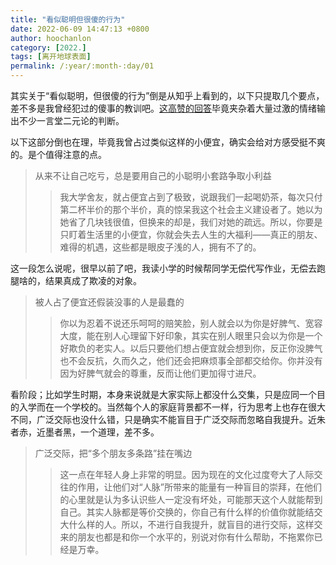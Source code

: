 ```yaml
---
title: "看似聪明但很傻的行为"
date: 2022-06-09 14:47:13 +0800
author: hoochanlon
category: [2022.]
tags: [离开地球表面]
permalink: /:year/:month-:day/01
---
```


其实关于“看似聪明，但很傻的行为”倒是从知乎上看到的，以下只提取几个要点，差不多是我曾经犯过的傻事的教训吧。[这高赞的回答](https://www.zhihu.com/question/60864080/answer/1700418247)毕竟夹杂着大量过激的情绪输出不少一言堂二元论的判断。

<!-- more -->

以下这部分倒也在理，毕竟我曾占过类似这样的小便宜，确实会给对方感受挺不爽的。是个值得注意的点。

> 从来不让自己吃亏，总是要用自己的小聪明小套路争取小利益
>> 我大学舍友，就占便宜占到了极致，说跟我们一起喝奶茶，每次只付第二杯半价的那个半价，真的惊呆我这个社会主义建设者了。她以为她省了几块钱很值，但换来的却是，我们对她的疏远。所以，你要是只盯着生活里的小便宜，你就会失去人生的大福利——真正的朋友、难得的机遇，这些都是眼皮子浅的人，拥有不了的。

这一段怎么说呢，很早以前了吧，我读小学的时候帮同学无偿代写作业，无偿去跑腿啥的，结果真成了欺凌的对象。

> 被人占了便宜还假装没事的人是最蠢的
>> 你以为忍着不说还乐呵呵的赔笑脸，别人就会以为你是好脾气、宽容大度，能在别人心理留下好印象，其实在别人眼里只会以为你是一个好欺负的老实人。以后只要他们想占便宜就会想到你，反正你没脾气也不会反抗，久而久之，他们还会把麻烦事全部都交给你。你并没有因为好脾气就会的尊重，反而让他们更加得寸进尺。

看阶段；比如学生时期，本身来说就是大家实际上都没什么交集，只是应同一个目的入学而在一个学校的。当然每个人的家庭背景都不一样，行为思考上也存在很大不同，广泛交际也没什么错，只是确实不能盲目于广泛交际而忽略自我提升。近朱者赤，近墨者黑，一个道理，差不多。

> 广泛交际，把“多个朋友多条路”挂在嘴边
>> 这一点在年轻人身上非常的明显。因为现在的文化过度夸大了人际交往的作用，让他们对“人脉”所带来的能量有一种盲目的崇拜，在他们的心里就是认为多认识些人一定没有坏处，可能那天这个人就能帮到自己。其实人脉都是等价交换的，你自己有什么样的价值你就能结交大什么样的人。所以，不进行自我提升，就盲目的进行交际，这样交来的朋友也都是和你一个水平的，别说对你有什么帮助，不拖累你已经是万幸。